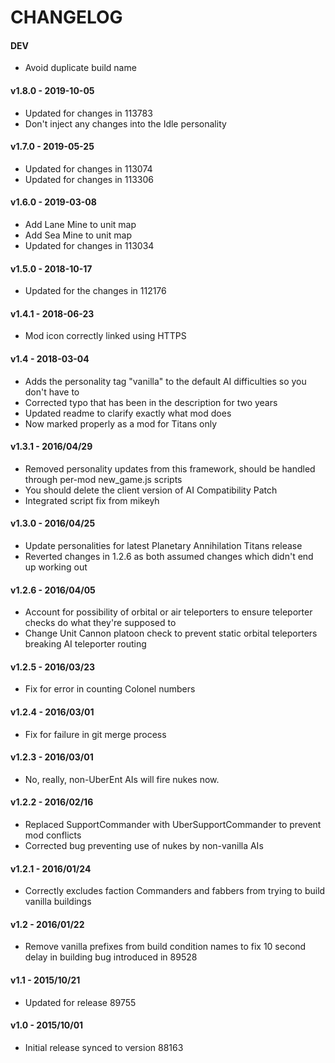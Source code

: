 # CHANGELOG

#### DEV

- Avoid duplicate build name

#### v1.8.0 - 2019-10-05

- Updated for changes in 113783
- Don't inject any changes into the Idle personality

#### v1.7.0 - 2019-05-25

- Updated for changes in 113074
- Updated for changes in 113306

#### v1.6.0 - 2019-03-08

- Add Lane Mine to unit map
- Add Sea Mine to unit map
- Updated for changes in 113034

#### v1.5.0 - 2018-10-17

- Updated for the changes in 112176

#### v1.4.1 - 2018-06-23

- Mod icon correctly linked using HTTPS

#### v1.4 - 2018-03-04

- Adds the personality tag "vanilla" to the default AI difficulties so you don't have to
- Corrected typo that has been in the description for two years
- Updated readme to clarify exactly what mod does
- Now marked properly as a mod for Titans only

#### v1.3.1 - 2016/04/29

- Removed personality updates from this framework, should be handled through per-mod new_game.js scripts
- You should delete the client version of AI Compatibility Patch
- Integrated script fix from mikeyh

#### v1.3.0 - 2016/04/25

- Update personalities for latest Planetary Annihilation Titans release
- Reverted changes in 1.2.6 as both assumed changes which didn't end up working out

#### v1.2.6 - 2016/04/05

- Account for possibility of orbital or air teleporters to ensure teleporter checks do what they're supposed to
- Change Unit Cannon platoon check to prevent static orbital teleporters breaking AI teleporter routing

#### v1.2.5 - 2016/03/23

- Fix for error in counting Colonel numbers

#### v1.2.4 - 2016/03/01

- Fix for failure in git merge process

#### v1.2.3 - 2016/03/01

- No, really, non-UberEnt AIs will fire nukes now.

#### v1.2.2 - 2016/02/16

- Replaced SupportCommander with UberSupportCommander to prevent mod conflicts
- Corrected bug preventing use of nukes by non-vanilla AIs

#### v1.2.1 - 2016/01/24

- Correctly excludes faction Commanders and fabbers from trying to build vanilla buildings

#### v1.2 - 2016/01/22

- Remove vanilla prefixes from build condition names to fix 10 second delay in building bug introduced in 89528

#### v1.1 - 2015/10/21

- Updated for release 89755

#### v1.0 - 2015/10/01

- Initial release synced to version 88163
